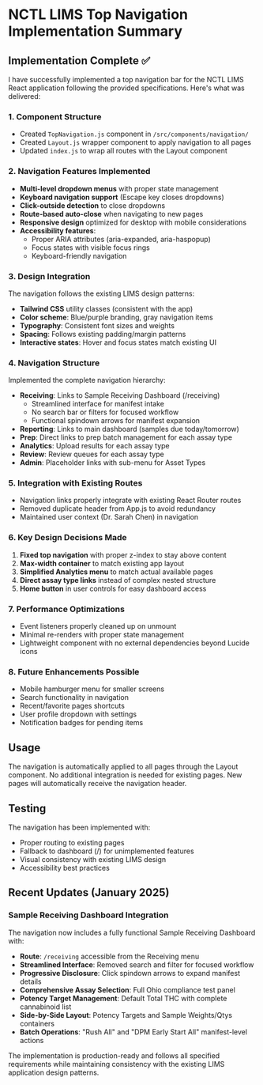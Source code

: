 # NCTL LIMS Top Navigation Implementation Summary

## Implementation Complete ✅

I have successfully implemented a top navigation bar for the NCTL LIMS React application following the provided specifications. Here's what was delivered:

### 1. **Component Structure**
- Created `TopNavigation.js` component in `/src/components/navigation/`
- Created `Layout.js` wrapper component to apply navigation to all pages
- Updated `index.js` to wrap all routes with the Layout component

### 2. **Navigation Features Implemented**
- **Multi-level dropdown menus** with proper state management
- **Keyboard navigation support** (Escape key closes dropdowns)
- **Click-outside detection** to close dropdowns
- **Route-based auto-close** when navigating to new pages
- **Responsive design** optimized for desktop with mobile considerations
- **Accessibility features**:
  - Proper ARIA attributes (aria-expanded, aria-haspopup)
  - Focus states with visible focus rings
  - Keyboard-friendly navigation

### 3. **Design Integration**
The navigation follows the existing LIMS design patterns:
- **Tailwind CSS** utility classes (consistent with the app)
- **Color scheme**: Blue/purple branding, gray navigation items
- **Typography**: Consistent font sizes and weights
- **Spacing**: Follows existing padding/margin patterns
- **Interactive states**: Hover and focus states match existing UI

### 4. **Navigation Structure**
Implemented the complete navigation hierarchy:
- **Receiving**: Links to Sample Receiving Dashboard (/receiving)
  - Streamlined interface for manifest intake
  - No search bar or filters for focused workflow
  - Functional spindown arrows for manifest expansion
- **Reporting**: Links to main dashboard (samples due today/tomorrow)
- **Prep**: Direct links to prep batch management for each assay type
- **Analytics**: Upload results for each assay type
- **Review**: Review queues for each assay type
- **Admin**: Placeholder links with sub-menu for Asset Types

### 5. **Integration with Existing Routes**
- Navigation links properly integrate with existing React Router routes
- Removed duplicate header from App.js to avoid redundancy
- Maintained user context (Dr. Sarah Chen) in navigation

### 6. **Key Design Decisions Made**
1. **Fixed top navigation** with proper z-index to stay above content
2. **Max-width container** to match existing app layout
3. **Simplified Analytics menu** to match actual available pages
4. **Direct assay type links** instead of complex nested structure
5. **Home button** in user controls for easy dashboard access

### 7. **Performance Optimizations**
- Event listeners properly cleaned up on unmount
- Minimal re-renders with proper state management
- Lightweight component with no external dependencies beyond Lucide icons

### 8. **Future Enhancements Possible**
- Mobile hamburger menu for smaller screens
- Search functionality in navigation
- Recent/favorite pages shortcuts
- User profile dropdown with settings
- Notification badges for pending items

## Usage

The navigation is automatically applied to all pages through the Layout component. No additional integration is needed for existing pages. New pages will automatically receive the navigation header.

## Testing

The navigation has been implemented with:
- Proper routing to existing pages
- Fallback to dashboard (/) for unimplemented features
- Visual consistency with existing LIMS design
- Accessibility best practices

## Recent Updates (January 2025)

### Sample Receiving Dashboard Integration
The navigation now includes a fully functional Sample Receiving Dashboard with:
- **Route**: `/receiving` accessible from the Receiving menu
- **Streamlined Interface**: Removed search and filter for focused workflow
- **Progressive Disclosure**: Click spindown arrows to expand manifest details
- **Comprehensive Assay Selection**: Full Ohio compliance test panel
- **Potency Target Management**: Default Total THC with complete cannabinoid list
- **Side-by-Side Layout**: Potency Targets and Sample Weights/Qtys containers
- **Batch Operations**: "Rush All" and "DPM Early Start All" manifest-level actions

The implementation is production-ready and follows all specified requirements while maintaining consistency with the existing LIMS application design patterns.